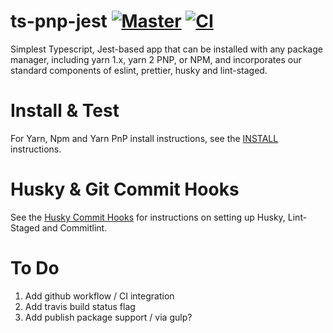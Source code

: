 # ts-pnp-jest [![Master](https://github.com/baselinejs/ts-pnp-jest/actions/workflows/master.yml/badge.svg)](https://github.com/baselinejs/ts-pnp-jest/actions/workflows/master.yml) [![CI](https://github.com/baselinejs/ts-pnp-jest/actions/workflows/ci.yml/badge.svg)](https://github.com/baselinejs/ts-pnp-jest/actions/workflows/ci.yml)

Simplest Typescript, Jest-based app that can be installed with any package manager, including yarn 1.x, yarn 2 PNP, or NPM, and incorporates our standard components of eslint, prettier, husky and lint-staged.

# Install & Test

For Yarn, Npm and Yarn PnP install instructions, see the [INSTALL](docs/install.md) instructions.

# Husky & Git Commit Hooks

See the [Husky Commit Hooks](docs/husky.md) for instructions on setting up Husky, Lint-Staged and Commitlint.

# To Do

1. Add github workflow / CI integration
2. Add travis build status flag
3. Add publish package support / via gulp?
